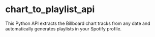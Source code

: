 # chart_to_playlist_api
This Python API extracts the Billboard chart tracks from any date and automatically generates playlists in your Spotify profile.
